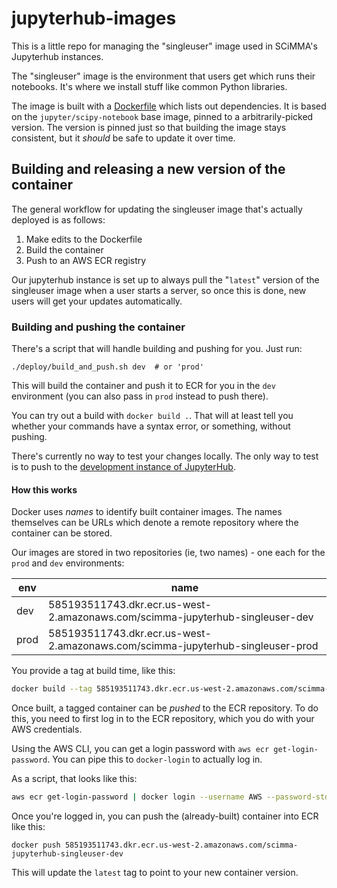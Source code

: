 # jupyterhub-images

This is a little repo for managing the "singleuser" image used in SCiMMA's
Jupyterhub instances.

The "singleuser" image is the environment that users get which runs their
notebooks. It's where we install stuff like common Python libraries.

The image is built with a [Dockerfile](./Dockerfile) which lists out
dependencies. It is based on the `jupyter/scipy-notebook` base image, pinned to
a arbitrarily-picked version. The version is pinned just so that building the
image stays consistent, but it _should_ be safe to update it over time.

## Building and releasing a new version of the container

The general workflow for updating the singleuser image that's actually deployed
is as follows:

 1. Make edits to the Dockerfile
 2. Build the container
 3. Push to an AWS ECR registry

Our jupyterhub instance is set up to always pull the "`latest`" version of the
singleuser image when a user starts a server, so once this is done, new users
will get your updates automatically.


### Building and pushing the container

There's a script that will handle building and pushing for you. Just run:
```
./deploy/build_and_push.sh dev  # or 'prod'
```

This will build the container and push it to ECR for you in the `dev`
environment (you can also pass in `prod` instead to push there).

You can try out a build with `docker build .`. That will at least tell you
whether your commands have a syntax error, or something, without pushing.

There's currently no way to test your changes locally. The only way to test is
to push to the [development instance of
JupyterHub](https://jupyter.dev.scimma.org).

#### How this works

Docker uses _names_ to identify built container images. The names themselves can
be URLs which denote a remote repository where the container can be stored.

Our images are stored in two repositories (ie, two names) - one each for the
`prod` and `dev` environments:

| env | name |
|-----|------|
| dev | 585193511743.dkr.ecr.us-west-2.amazonaws.com/scimma-jupyterhub-singleuser-dev |
| prod | 585193511743.dkr.ecr.us-west-2.amazonaws.com/scimma-jupyterhub-singleuser-prod |

You provide a tag at build time, like this:

```sh
docker build --tag 585193511743.dkr.ecr.us-west-2.amazonaws.com/scimma-jupyterhub-singleuser-dev
```

Once built, a tagged container can be _pushed_ to the ECR repository. To do
this, you need to first log in to the ECR repository, which you do with your AWS
credentials.

Using the AWS CLI, you can get a login password with `aws ecr
get-login-password`. You can pipe this to `docker-login` to actually log in.

As a script, that looks like this:

```sh
aws ecr get-login-password | docker login --username AWS --password-stdin 585193511743.dkr.ecr.us-west-2.amazonaws.com
```

Once you're logged in, you can push the (already-built) container into ECR like
this:

```
docker push 585193511743.dkr.ecr.us-west-2.amazonaws.com/scimma-jupyterhub-singleuser-dev
```

This will update the `latest` tag to point to your new container version.
